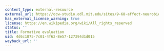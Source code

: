 ```yaml
---
content_type: external-resource
external_url: https://ocw-studio.odl.mit.edu/sites/9-68-affect-neurobiological-psychological-and-sociocultural-counterparts-of-feelings-spring-2013/type/page/edit/ed3f447f-93b2-f94f-d45f-a970e4baff4b/#Syllabus_12
has_external_license_warning: true
license: https://en.wikipedia.org/wiki/All_rights_reserved
status: ''
title: Formative evaluation
uid: 4d6c1875-7c01-4f62-8e57-127394d1d015
wayback_url: ''
---
```

